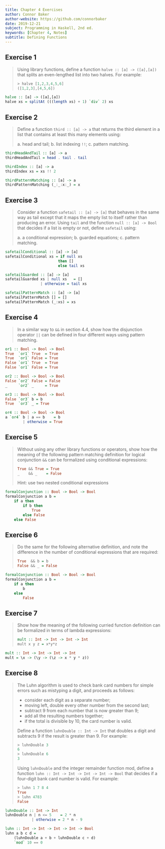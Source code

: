 ```yaml
---
title: Chapter 4 Exercises
author: Connor Baker
author-website: https://github.com/connorbaker
date: 2019-12-21
subject: Programming in Haskell, 2nd ed.
keywords: [Chapter 4, Notes]
subtitle: Defining Functions
---
```


## Exercise 1

> Using library functions, define a function `halve :: [a] -> ([a],[a])` that splits an even-lengthed list into two halves. For example:
> 
> ```haskell
> > halve [1,2,3,4,5,6]
> ([1,2,3],[4,5,6])
> ```

```haskell
halve :: [a] -> ([a],[a])
halve xs = splitAt (((length xs) + 1) `div` 2) xs
```

<!--more-->

## Exercise 2

> Define a function `third :: [a] -> a` that returns the third element in a list that contains at least this many elements using:
> 
> a. head and tail;
> b. list indexing `!!`;
> c. pattern matching.

```haskell
thirdHeadAndTail :: [a] -> a
thirdHeadAndTail = head . tail . tail

thirdIndex :: [a] -> a
thirdIndex xs = xs !! 2

thirdPatternMatching :: [a] -> a
thirdPatternMatching (_:_:x:_) = x
```

## Exercise 3

> Consider a function `safetail :: [a] -> [a]` that behaves in the same way as tail except that it maps the empty list to itself rather than producing an error. Using `tail` and the function `null :: [a] -> Bool` that decides if a list is empty or not, define `safetail` using:
> 
> a. a conditional expression;
> b. guarded equations;
> c. pattern matching.

```haskell
safetailConditional :: [a] -> [a]
safetailConditional xs = if null xs
                        then []
                        else tail xs

safetailGuarded :: [a] -> [a]
safetailGuarded xs | null xs   = []
                | otherwise = tail xs

safetailPatternMatch :: [a] -> [a]
safetailPatternMatch [] = []
safetailPatternMatch (_:xs) = xs
```

## Exercise 4

> In a similar way to `&&` in section 4.4, show how the disjunction operator `||` can be defined in four different ways using pattern matching.

```haskell
or1 :: Bool -> Bool -> Bool
True  `or1` True  = True
True  `or1` False = True
False `or1` True  = True
False `or1` False = True

or2 :: Bool -> Bool -> Bool
False `or2` False = False
_     `or2` _     = True

or3 :: Bool -> Bool -> Bool
False `or3` b = b
True  `or3` _ = True

or4 :: Bool -> Bool -> Bool
a `or4` b | a == b    = b
        | otherwise = True
```

## Exercise 5

> Without using any other library functions or operators, show how the meaning of the following pattern matching definition for logical conjunction `&&` can be formalized using conditional expressions:
> 
> ```haskell
> True && True = True
> _    && _    = False
> ```
> 
> Hint: use two nested conditional expressions

```haskell
formalConjunction :: Bool -> Bool -> Bool
formalConjunction a b =
    if a then
        if b then
            True
        else False
    else False
```

## Exercise 6

> Do the same for the following alternative definition, and note the difference in the number of conditional expressions that are required:
>
> ```haskell
> True  && b = b
> False && _ = False
> ```

```haskell
formalConjunction :: Bool -> Bool -> Bool
formalConjunction a b =
    if a then
        b
    else
        False
```

## Exercise 7

> Show how the meaning of the following curried function definition can be formalized in terms of lambda expressions:
>
> ```haskell
> mult :: Int -> Int -> Int -> Int
> mult x y z = x*y*z
> ```

```haskell
mult :: Int -> Int -> Int -> Int
mult = \x -> (\y -> (\z -> x * y * z))
```

## Exercise 8

> The Luhn algorithm is used to check bank card numbers for simple errors such as mistyping a digit, and proceeds as follows:
> 
> - consider each digit as a separate number;
> - moving left, double every other number from the second last;
> - subtract 9 from each number that is now greater than 9;
> - add all the resulting numbers together;
> - if the total is divisible by 10, the card number is valid.
> 
> Define a function `luhnDouble :: Int -> Int` that doubles a digit and subtracts 9 if the result is greater than 9. For example:
> 
> ```haskell
> > luhnDouble 3
> 6
> > luhnDouble 6
> 3
> ```
> 
> Using `luhnDouble` and the integer remainder function mod, define a function `luhn :: Int -> Int -> Int -> Int -> Bool` that decides if a four-digit bank card number is valid. For example:
> 
> ```haskell
> > luhn 1 7 8 4
> True
> > luhn 4783
> False
> ```

```haskell
luhnDouble :: Int -> Int
luhnDouble n | n <= 5    = 2 * n
            | otherwise = 2 * n - 9

luhn :: Int -> Int -> Int -> Int -> Bool
luhn a b c d =
    (luhnDouble a + b + luhnDouble c + d)
    `mod` 10 == 0
```
